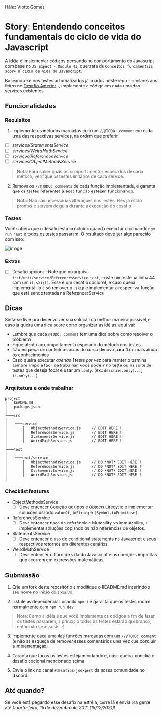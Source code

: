 Hálex Viotto Gomes

# Story: Entendendo conceitos fundamentais do ciclo de vida do Javascript

A idéia é implementar códigos pensando no comportamento do Javascript com base no `JS Expect - Módulo 03`, que trata de `Conceitos fundamentais sobre o ciclo de vida do Javascript`. 

Baseando-se nos testes automatizados já criados neste repo - similares aos feitos no [Desafio Anterior](https://github.com/training-erickwendel/jsexpert-exercicio01-pokeapi) -, implemente o código em cada uma das services existentes.

## Funcionalidades

### Requisitos
1. Implemente os métodos marcados com um `//@TODO: comment`  em cada uma das respectivas services,
na ordem que preferir:

* [ ] _services/StatementsService_
* [ ] _services/WeirdMathService_
* [ ] _services/ReferencesService_
* [ ] _services/ObjectMethodsService_

> Nota: Para saber quais os comportamentos esperados de cada método, verifique os testes unitários de cada service.

2. Remova os `//@TODO: comments` de cada função implementada, e garanta que os testes referentes à essa função estejam funcionando.

> Nota: Não são necessárias alterações nos testes. Eles já estão prontos e servem de guia durante a execução do desafio

### Testes

Você saberá que o desafio está concluído quando executar o comando `npm run test` e todos os testes passarem. O resultado deve ser algo parecido com isso:

![image](https://user-images.githubusercontent.com/41883467/144168298-cd15a97d-0c04-49e0-94cd-aadfabd2554b.png)

### Extras

* [ ] Desafio opcional: Note que no arquivo `test/unit/service/ReferencesService.test`, existe um teste na linha 44 com um `it.skip()`. Esse é um desafio opcional, e caso queira implementá-lo é só remover o `.skip` e implementar a respectiva função que está sendo testada na ReferencesService

## Dicas

Sinta-se livre pra desenvolver sua solução da melhor maneira possível, e caso já queira uma dica sobre como organizar as idéias, aqui vai:

- Lembre que cada `@TODO: comment` tem uma dica sobre como resolver o problema
- Fique atento ao comportamento esperado do método nos testes
- Não esqueça de conferir as aulas do curso denovo para fixar mais ainda os conhecimentos
- Caso queira executar _apenas 1 teste por vez_ para manter o terminal sempre limpo e fácil de trabalhar, você pode ir no teste ou na suite de testes que deseja focar e usar um `.only`. (ex.: `describe.only(...`, `it.only(...`)

### Arquitetura e onde trabalhar

```
project
│   README.md
│   package.json
│
└───src
│   │  
│   └───service
│       │   ObjectMethodsService.js     // EDIT HERE !
│       │   ReferencesService.js        // EDIT HERE !
│       │   StatementsService.js        // EDIT HERE !
│       │   WeirdMathService.js         // EDIT HERE !
│   
└───test
│   │  
│   └───unit/service
│       │   ObjectMethodsService.js     // DO *NOT* EDIT HERE !
│       │   ReferencesService.js        // DO *NOT* EDIT HERE !
│       │   StatementsService.js        // DO *NOT* EDIT HERE !
│       │   WeirdMathService.js         // DO *NOT* EDIT HERE !
│         
```

### Checklist features

- ObjectMethodsService
  * [ ] Deve entender Coerção de tipos e Objects Lifecycle e implementar soluções usando `valueOf`, `toString` e `[Symbol.toPrimitive]`.

- ReferencesService
  * [ ] Deve entender tipos de referência e Mutability vs Immutability, e implementar soluções copiando ou não referências de objetos.

- StatementsService
  * [ ] Deve entender o uso de conditional statements no Javascript e seus respectivos retornos em diferentes cenários.

- WeirdMathService
  * [ ] Deve entender o fluxo de vida do Javascript e as coerções implícitas que ocorrem em expressões matemáticas.

## Submissão

1. Crie um fork deste repositório e modifique o README.md inserindo o seu nome no início do arquivo.

2. Instale as dependências usando `npm i` e garanta que os testes rodam normalmente com `npm run dev`

> Nota: Como a idéia é que você implemente os códigos a fim de fazer os testes passarem, a princípio todos os testes estarão quebrando, então não se assuste. :) 

3. Implemente cada uma das funções marcadas com um `//@TODO: comment` (e não se esqueça de remover esses comentários uma vez que concluir a implementação)

4. Garanta que todos os testes estejam rodando e, caso queira, conclua o desafio opcional mencionado acima. 

5. Envie o link no canal `#desafios-jsexpert` da nossa comunidade no discord.

## Até quando?

Se você está pegando esse desafio na estréia, corre lá e envia pra gente até *Quarta-feira, 15 de dezembro de 2021 (15/12/2021)*!
